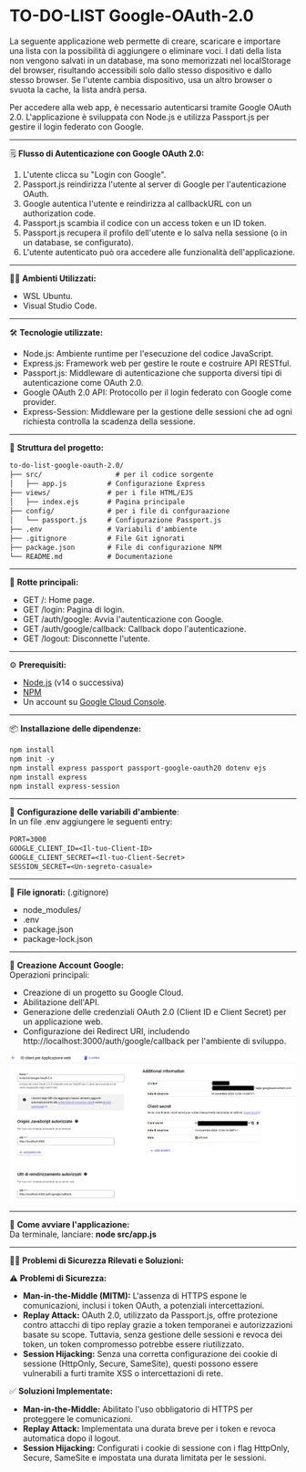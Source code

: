 # TO-DO-LIST Google-OAuth-2.0
La seguente applicazione web permette di creare, scaricare e importare una lista con la possibilità di aggiungere o eliminare voci. I dati della lista non vengono salvati in un database, ma sono memorizzati nel localStorage del browser, risultando accessibili solo dallo stesso dispositivo e dallo stesso browser. Se l'utente cambia dispositivo, usa un altro browser o svuota la cache, la lista andrà persa.

Per accedere alla web app, è necessario autenticarsi tramite Google OAuth 2.0.
L'applicazione è sviluppata con Node.js e utilizza Passport.js per gestire il login federato con Google.

---

:spiral_notepad: **Flusso di Autenticazione con Google OAuth 2.0:**
1. L'utente clicca su "Login con Google".
2. Passport.js reindirizza l'utente al server di Google per l'autenticazione OAuth.
3. Google autentica l'utente e reindirizza al callbackURL con un authorization code.
4. Passport.js scambia il codice con un access token e un ID token.
5. Passport.js recupera il profilo dell'utente e lo salva nella sessione (o in un database, se configurato).
6. L'utente autenticato può ora accedere alle funzionalità dell'applicazione.

---

🧑‍💻 **Ambienti Utilizzati:**
- WSL Ubuntu.
- Visual Studio Code.

---

🛠️ **Tecnologie utilizzate:**
- Node.js: Ambiente runtime per l'esecuzione del codice JavaScript.
- Express.js:  Framework web per gestire le route e costruire API RESTful.
- Passport.js: Middleware di autenticazione che supporta diversi tipi di autenticazione come OAuth 2.0.
- Google OAuth 2.0 API: Protocollo per il login federato con Google come provider.
- Express-Session: Middleware per la gestione delle sessioni che ad ogni richiesta controlla la scadenza della sessione.

---

📂 **Struttura del progetto:**
```
to-do-list-google-oauth-2.0/
├── src/				  # per il codice sorgente
│   ├── app.js          # Configurazione Express
├── views/				# per i file HTML/EJS
│   ├── index.ejs       # Pagina principale
├── config/				# per i file di confguraazione
│   └── passport.js     # Configurazione Passport.js
├── .env                # Variabili d'ambiente
├── .gitignore          # File Git ignorati
├── package.json        # File di configurazione NPM
└── README.md           # Documentazione
```
---

📘 **Rotte principali:**
- GET /: Home page.
- GET /login: Pagina di login.
- GET /auth/google: Avvia l'autenticazione con Google.
- GET /auth/google/callback: Callback dopo l'autenticazione.
- GET /logout: Disconnette l'utente.

---

:gear: **Prerequisiti:**
- [Node.js](https://nodejs.org/) (v14 o successiva)
- [NPM](https://www.npmjs.com/)
- Un account su [Google Cloud Console](https://console.cloud.google.com/).

---

📦 **Installazione delle dipendenze:**
```
npm install
npm init -y
npm install express passport passport-google-oauth20 dotenv ejs
npm install express
npm install express-session
```
---

🔧 **Configurazione delle variabili d'ambiente**:  
In un file .env aggiungere le seguenti entry:
```
PORT=3000
GOOGLE_CLIENT_ID=<Il-tuo-Client-ID>
GOOGLE_CLIENT_SECRET=<Il-tuo-Client-Secret>
SESSION_SECRET=<Un-segreto-casuale>
```
---

📂 **File ignorati:** (.gitignore)
- node_modules/
- .env
- package.json
- package-lock.json

---

📜 **Creazione Account Google:**  
Operazioni principali:
- Creazione di un progetto su Google Cloud.
- Abilitazione dell'API.
- Generazione delle credenziali OAuth 2.0 (Client ID e Client Secret) per un applicazione web.
- Configurazione dei Redirect URI, includendo http://localhost:3000/auth/google/callback per l'ambiente di sviluppo.

![Logo](Google-credential.png)

---

:rocket: **Come avviare l'applicazione:**  
Da terminale, lanciare: **node src/app.js**

---

👮‍♂️ **Problemi di Sicurezza Rilevati e Soluzioni:**  

⚠️ **Problemi di Sicurezza:**
- **Man-in-the-Middle (MITM):** L'assenza di HTTPS espone le comunicazioni, inclusi i token OAuth, a potenziali intercettazioni.
- **Replay Attack:** OAuth 2.0, utilizzato da Passport.js, offre protezione contro attacchi di tipo replay grazie a token temporanei e autorizzazioni basate su scope. Tuttavia, senza gestione delle sessioni e revoca dei token, un token compromesso potrebbe essere riutilizzato.
- **Session Hijacking:** Senza una corretta configurazione dei cookie di sessione (HttpOnly, Secure, SameSite), questi possono essere vulnerabili a furti tramite XSS o intercettazioni di rete.

✅ **Soluzioni Implementate:**
- **Man-in-the-Middle:** Abilitato l'uso obbligatorio di HTTPS per proteggere le comunicazioni.
- **Replay Attack:** Implementata una durata breve per i token e revoca automatica dopo il logout.
- **Session Hijacking:** Configurati i cookie di sessione con i flag HttpOnly, Secure, SameSite e impostata una durata limitata per le sessioni.